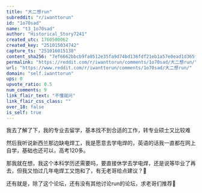 ```yaml
---
title: "大二想run"
subreddit: "r/iwanttorun"
id: "1o70sad"
name: "t3_1o70sad"
author: "Historical_Story7241"
created_utc: 1760500062
created_key: "251015034742"
capture_ts: "251016015138"
content_sha256: "7ef6662bbcb9fa0512e35fa9d74bd136fdf21eb1a57e0ead1d365f42116bef0b"
permalink: "https://reddit.com/r/iwanttorun/comments/1o70sad/大二想run/"
url: "https://www.reddit.com/r/iwanttorun/comments/1o70sad/大二想run/"
domain: "self.iwanttorun"
ups: 0
upvote_ratio: 0.5
num_comments: 9
link_flair_text: "不懂就问"
link_flair_css_class: ""
over_18: false
is_self: true
---
```


我去了解了下，我的专业去留学，基本找不到合适的工作，转专业硕士又比较难

然后我听说新西兰那边缺电焊工，我是愿意去学电焊的，英语的话我一直都在网上自学，基础也还可以，高考120多。

那我就在想，我这个本科学历还需要吗，要直接休学去学电焊，还是说等毕业了再去，但我又怕过几年电焊工又饱和了，有无老哥给点建议？🥺

还有就是，除了这个论坛，还有没有其他讨论run的论坛，求老哥们推荐🥰
